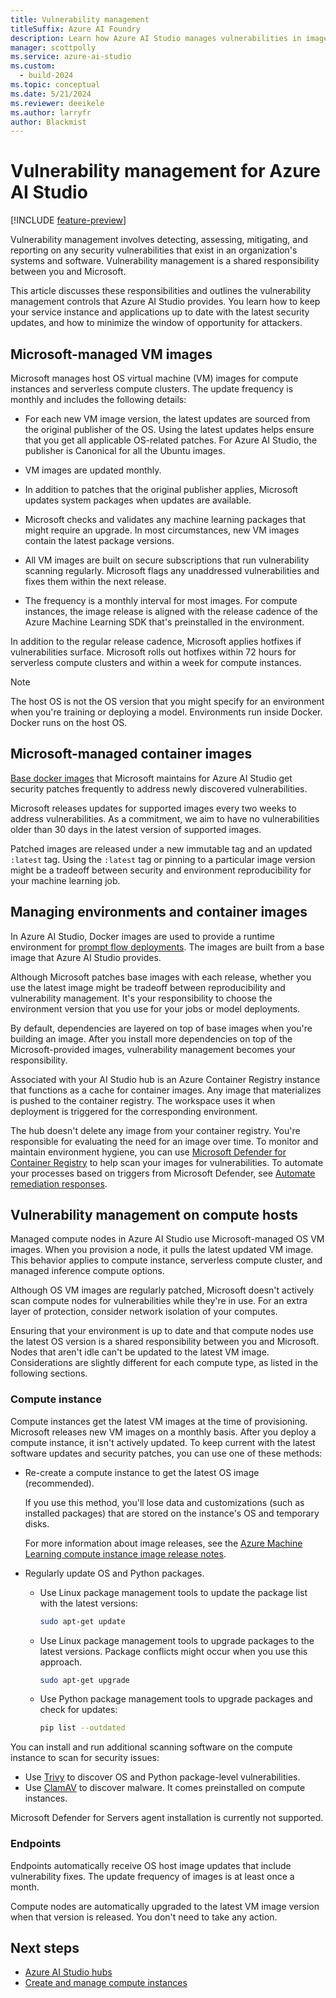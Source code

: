 ```yaml
---
title: Vulnerability management
titleSuffix: Azure AI Foundry
description: Learn how Azure AI Studio manages vulnerabilities in images that the service provides, and how you can get the latest security updates for the components that you manage.
manager: scottpolly
ms.service: azure-ai-studio
ms.custom:
  - build-2024
ms.topic: conceptual
ms.date: 5/21/2024
ms.reviewer: deeikele
ms.author: larryfr
author: Blackmist
---
```


# Vulnerability management for Azure AI Studio

[!INCLUDE [feature-preview](../includes/feature-preview.md)]

Vulnerability management involves detecting, assessing, mitigating, and reporting on any security vulnerabilities that exist in an organization's systems and software. Vulnerability management is a shared responsibility between you and Microsoft.

This article discusses these responsibilities and outlines the vulnerability management controls that Azure AI Studio provides. You learn how to keep your service instance and applications up to date with the latest security updates, and how to minimize the window of opportunity for attackers.

## Microsoft-managed VM images

Microsoft manages host OS virtual machine (VM) images for compute instances and serverless compute clusters. The update frequency is monthly and includes the following details:

* For each new VM image version, the latest updates are sourced from the original publisher of the OS. Using the latest updates helps ensure that you get all applicable OS-related patches. For Azure AI Studio, the publisher is Canonical for all the Ubuntu images.

* VM images are updated monthly.  

* In addition to patches that the original publisher applies, Microsoft updates system packages when updates are available.

* Microsoft checks and validates any machine learning packages that might require an upgrade. In most circumstances, new VM images contain the latest package versions.  

* All VM images are built on secure subscriptions that run vulnerability scanning regularly. Microsoft flags any unaddressed vulnerabilities and fixes them within the next release.  

* The frequency is a monthly interval for most images. For compute instances, the image release is aligned with the release cadence of the Azure Machine Learning SDK that's preinstalled in the environment.

In addition to the regular release cadence, Microsoft applies hotfixes if vulnerabilities surface. Microsoft rolls out hotfixes within 72 hours for serverless compute clusters and within a week for compute instances.

> [!NOTE]
> The host OS is not the OS version that you might specify for an environment when you're training or deploying a model. Environments run inside Docker. Docker runs on the host OS.

## Microsoft-managed container images

[Base docker images](https://github.com/Azure/AzureML-Containers) that Microsoft maintains for Azure AI Studio get security patches frequently to address newly discovered vulnerabilities.  

Microsoft releases updates for supported images every two weeks to address vulnerabilities. As a commitment, we aim to have no vulnerabilities older than 30 days in the latest version of supported images.

Patched images are released under a new immutable tag and an updated `:latest` tag. Using the `:latest` tag or pinning to a particular image version might be a tradeoff between security and environment reproducibility for your machine learning job.

## Managing environments and container images  

In Azure AI Studio, Docker images are used to provide a runtime environment for [prompt flow deployments](../how-to/flow-deploy.md). The images are built from a base image that Azure AI Studio provides.

Although Microsoft patches base images with each release, whether you use the latest image might be tradeoff between reproducibility and vulnerability management. It's your responsibility to choose the environment version that you use for your jobs or model deployments.  

By default, dependencies are layered on top of base images when you're building an image. After you install more dependencies on top of the Microsoft-provided images, vulnerability management becomes your responsibility.  

Associated with your AI Studio hub is an Azure Container Registry instance that functions as a cache for container images. Any image that materializes is pushed to the container registry. The workspace uses it when deployment is triggered for the corresponding environment.

The hub doesn't delete any image from your container registry. You're responsible for evaluating the need for an image over time. To monitor and maintain environment hygiene, you can use [Microsoft Defender for Container Registry](/azure/defender-for-cloud/defender-for-container-registries-usage) to help scan your images for vulnerabilities. To automate your processes based on triggers from Microsoft Defender, see [Automate remediation responses](/azure/defender-for-cloud/workflow-automation).


## Vulnerability management on compute hosts

Managed compute nodes in Azure AI Studio use Microsoft-managed OS VM images. When you provision a node, it pulls the latest updated VM image. This behavior applies to compute instance, serverless compute cluster, and managed inference compute options.

Although OS VM images are regularly patched, Microsoft doesn't actively scan compute nodes for vulnerabilities while they're in use. For an extra layer of protection, consider network isolation of your computes.
  
Ensuring that your environment is up to date and that compute nodes use the latest OS version is a shared responsibility between you and Microsoft. Nodes that aren't idle can't be updated to the latest VM image. Considerations are slightly different for each compute type, as listed in the following sections.

### Compute instance

Compute instances get the latest VM images at the time of provisioning. Microsoft releases new VM images on a monthly basis. After you deploy a compute instance, it isn't actively updated. To keep current with the latest software updates and security patches, you can use one of these methods:

* Re-create a compute instance to get the latest OS image (recommended).

  If you use this method, you'll lose data and customizations (such as installed packages) that are stored on the instance's OS and temporary disks.
  
  For more information about image releases, see the [Azure Machine Learning compute instance image release notes](/azure/machine-learning/azure-machine-learning-ci-image-release-notes).

* Regularly update OS and Python packages.

  * Use Linux package management tools to update the package list with the latest versions:

    ```bash
    sudo apt-get update
    ```

  * Use Linux package management tools to upgrade packages to the latest versions. Package conflicts might occur when you use this approach.

    ```bash
    sudo apt-get upgrade
    ```

  * Use Python package management tools to upgrade packages and check for updates:

    ```bash
    pip list --outdated
    ```

You can install and run additional scanning software on the compute instance to scan for security issues:

* Use [Trivy](https://github.com/aquasecurity/trivy) to discover OS and Python package-level vulnerabilities.
* Use [ClamAV](https://www.clamav.net/) to discover malware. It comes preinstalled on compute instances.

Microsoft Defender for Servers agent installation is currently not supported.

### Endpoints

Endpoints automatically receive OS host image updates that include vulnerability fixes. The update frequency of images is at least once a month.

Compute nodes are automatically upgraded to the latest VM image version when that version is released. You don't need to take any action.  

## Next steps

* [Azure AI Studio hubs](ai-resources.md)
* [Create and manage compute instances](../how-to/create-manage-compute.md)
